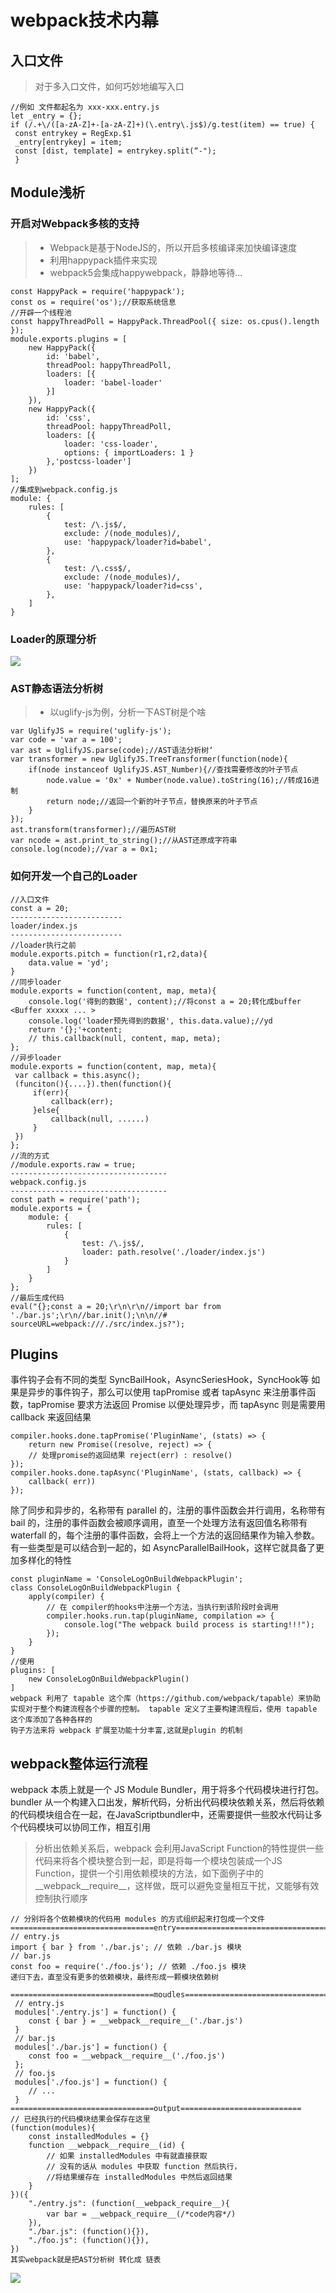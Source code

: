 # webpack技术内幕
## 入口文件
> 对于多入口文件，如何巧妙地编写入口
```
//例如 文件都起名为 xxx-xxx.entry.js
let _entry = {};
if (/.+\/([a-zA-Z]+-[a-zA-Z]+)(\.entry\.js$)/g.test(item) == true) {
 const entrykey = RegExp.$1
 _entry[entrykey] = item;
 const [dist, template] = entrykey.split(“-");
 }
```
## Module浅析
### 开启对Webpack多核的支持
> - Webpack是基于NodeJS的，所以开启多核编译来加快编译速度
> - 利用happypack插件来实现
> - webpack5会集成happywebpack，静静地等待...
```
const HappyPack = require('happypack');
const os = require('os');//获取系统信息
//开辟一个线程池
const happyThreadPoll = HappyPack.ThreadPool({ size: os.cpus().length });
module.exports.plugins = [
    new HappyPack({
        id: 'babel',
        threadPool: happyThreadPoll,
        loaders: [{
            loader: 'babel-loader'
        }]
    }),
    new HappyPack({
        id: 'css',
        threadPool: happyThreadPoll,
        loaders: [{
            loader: 'css-loader', 
            options: { importLoaders: 1 } 
        },'postcss-loader']
    })
];
//集成到webpack.config.js
module: {
    rules: [
        {
            test: /\.js$/,
            exclude: /(node_modules)/,
            use: 'happypack/loader?id=babel',
        },
        {
            test: /\.css$/,
            exclude: /(node_modules)/,
            use: 'happypack/loader?id=css',
        }, 
    ]
}
```

### Loader的原理分析
![](readImg/loader.png)

### AST静态语法分析树
> - 以uglify-js为例，分析一下AST树是个啥

```
var UglifyJS = require('uglify-js');
var code = 'var a = 100';
var ast = UglifyJS.parse(code);//AST语法分析树‘
var transformer = new UglifyJS.TreeTransformer(function(node){
    if(node instanceof UglifyJS.AST_Number){//查找需要修改的叶子节点
        node.value = '0x' + Number(node.value).toString(16);//转成16进制
        return node;//返回一个新的叶子节点，替换原来的叶子节点
    }
});
ast.transform(transformer);//遍历AST树
var ncode = ast.print_to_string();//从AST还原成字符串
console.log(ncode);//var a = 0x1;
```
### 如何开发一个自己的Loader
```
//入口文件
const a = 20;
-------------------------
loader/index.js
-------------------------
//loader执行之前
module.exports.pitch = function(r1,r2,data){
    data.value = 'yd';
}
//同步loader
module.exports = function(content, map, meta){
    console.log('得到的数据', content);//将const a = 20;转化成buffer <Buffer xxxxx ... >
    console.log('loader预先得到的数据', this.data.value);//yd
    return '{};'+content;
    // this.callback(null, content, map, meta);
};
//异步loader
module.exports = function(content, map, meta){
 var callback = this.async();
 (funciton(){....}).then(function(){
     if(err){
         callback(err);
     }else{
         callback(null, ......)
     }
 })
};
//流的方式
//module.exports.raw = true;
-----------------------------------
webpack.config.js
-----------------------------------
const path = require('path');
module.exports = {
    module: {
        rules: [
            {
                test: /\.js$/,
                loader: path.resolve('./loader/index.js')
            }
        ]
    }
};
//最后生成代码
eval("{};const a = 20;\r\n\r\n//import bar from './bar.js';\r\n//bar.init();\n\n//# sourceURL=webpack:///./src/index.js?");
```

## Plugins
事件钩子会有不同的类型 SyncBailHook，AsyncSeriesHook，SyncHook等
如果是异步的事件钩子，那么可以使用 tapPromise 或者 tapAsync 来注册事件函数，tapPromise 要求方法返回 Promise 以便处理异步，而 tapAsync 则是需要用 callback 来返回结果
```
compiler.hooks.done.tapPromise('PluginName', (stats) => {
    return new Promise((resolve, reject) => {
    // 处理promise的返回结果 reject(err) : resolve()
});
compiler.hooks.done.tapAsync('PluginName', (stats, callback) => {
    callback( err)) 
});
```
除了同步和异步的，名称带有 parallel 的，注册的事件函数会并行调用，名称带有 bail 的，注册的事件函数会被顺序调用，直至一个处理方法有返回值名称带有 waterfall 的，每个注册的事件函数，会将上一个方法的返回结果作为输入参数。有一些类型是可以结合到一起的，如 AsyncParallelBailHook，这样它就具备了更加多样化的特性
```
const pluginName = 'ConsoleLogOnBuildWebpackPlugin';
class ConsoleLogOnBuildWebpackPlugin {
    apply(compiler) {
        // 在 compiler的hooks中注册一个方法，当执行到该阶段时会调用
        compiler.hooks.run.tap(pluginName, compilation => {
            console.log("The webpack build process is starting!!!");
        });
    }
}
//使用
plugins: [
    new ConsoleLogOnBuildWebpackPlugin()
]
webpack 利用了 tapable 这个库（https://github.com/webpack/tapable）来协助实现对于整个构建流程各个步骤的控制。 tapable 定义了主要构建流程后，使用 tapable 这个库添加了各种各样的
钩子方法来将 webpack 扩展至功能十分丰富,这就是plugin 的机制
```


## webpack整体运行流程
webpack 本质上就是一个 JS Module Bundler，用于将多个代码模块进行打包。bundler 从一个构建入口出发，解析代码，分析出代码模块依赖关系，然后将依赖的代码模块组合在一起，在JavaScriptbundler中，还需要提供一些胶水代码让多个代码模块可以协同工作，相互引用

> 分析出依赖关系后，webpack 会利用JavaScript Function的特性提供一些代码来将各个模块整合到一起，即是将每一个模块包装成一个JS Function，提供一个引用依赖模块的方法，如下面例子中的__webpack__require__，这样做，既可以避免变量相互干扰，又能够有效控制执行顺序

```
// 分别将各个依赖模块的代码⽤ modules 的⽅式组织起来打包成⼀个⽂件
================================entry======================================
// entry.js 
import { bar } from './bar.js'; // 依赖 ./bar.js 模块 
// bar.js 
const foo = require('./foo.js'); // 依赖 ./foo.js 模块
递归下去，直至没有更多的依赖模块，最终形成一颗模块依赖树
 ================================moudles======================================
 // entry.js
 modules['./entry.js'] = function() {
    const { bar } = __webpack__require__('./bar.js')
 }
 // bar.js
 modules['./bar.js'] = function() {
    const foo = __webpack__require__('./foo.js')
 };
 // foo.js
 modules['./foo.js'] = function() {
    // ... 
 }
================================output===========================
// 已经执⾏的代码模块结果会保存在这⾥
(function(modules){
    const installedModules = {}
    function __webpack__require__(id) {
        // 如果 installedModules 中有就直接获取
        // 没有的话从 modules 中获取 function 然后执⾏，
        //将结果缓存在 installedModules 中然后返回结果
    }
})({
    "./entry.js": (function(__webpack_require__){
        var bar = __webpack_require__(/*code内容*/)
    }),
    "./bar.js": (function(){}),
    "./foo.js": (function(){}),
})
其实webpack就是把AST分析树 转化成 链表
```
![](readImg/webpack-flow.png)